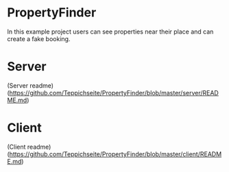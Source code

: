 # PropertyFinder
In this example project users can see properties near their place and can create a fake booking.

# Server
(Server readme)(https://github.com/Teppichseite/PropertyFinder/blob/master/server/README.md)

# Client
(Client readme)(https://github.com/Teppichseite/PropertyFinder/blob/master/client/README.md)
